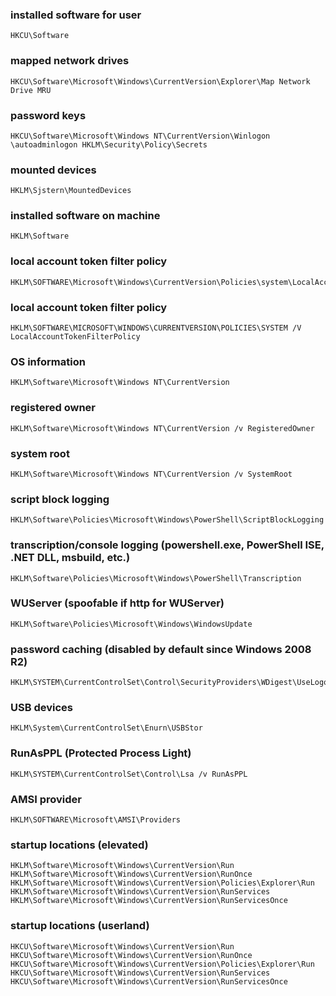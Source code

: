 ### installed software for user
```
HKCU\Software 
```

### mapped network drives
```
HKCU\Software\Microsoft\Windows\CurrentVersion\Explorer\Map Network Drive MRU 
```

### password keys 
```
HKCU\Software\Microsoft\Windows NT\CurrentVersion\Winlogon \autoadminlogon HKLM\Security\Policy\Secrets 
```

### mounted devices
```
HKLM\Sjstern\MountedDevices 
```

### installed software on machine
```
HKLM\Software 
```

### local account token filter policy
```
HKLM\SOFTWARE\Microsoft\Windows\CurrentVersion\Policies\system\LocalAccountTokenFilterPolicy 
```

### local account token filter policy
```
HKLM\SOFTWARE\MICROSOFT\WINDOWS\CURRENTVERSION\POLICIES\SYSTEM /V LocalAccountTokenFilterPolicy 
```

### OS information
```
HKLM\Software\Microsoft\Windows NT\CurrentVersion 
```

### registered owner
```
HKLM\Software\Microsoft\Windows NT\CurrentVersion /v RegisteredOwner 
```

### system root
```
HKLM\Software\Microsoft\Windows NT\CurrentVersion /v SystemRoot 
```

### script block logging
```
HKLM\Software\Policies\Microsoft\Windows\PowerShell\ScriptBlockLogging 
```

### transcription/console logging (powershell.exe, PowerShell ISE, .NET DLL, msbuild, etc.)
```
HKLM\Software\Policies\Microsoft\Windows\PowerShell\Transcription 
```

### WUServer (spoofable if http for WUServer)
```
HKLM\Software\Policies\Microsoft\Windows\WindowsUpdate 
```

### password caching (disabled by default since Windows 2008 R2)
```
HKLM\SYSTEM\CurrentControlSet\Control\SecurityProviders\WDigest\UseLogonCredential 
```

### USB devices
```
HKLM\System\CurrentControlSet\Enurn\USBStor 
```

### RunAsPPL (Protected Process Light)
```
HKLM\SYSTEM\CurrentControlSet\Control\Lsa /v RunAsPPL
```

### AMSI provider
```
HKLM\SOFTWARE\Microsoft\AMSI\Providers
```

### startup locations (elevated)
```
HKLM\Software\Microsoft\Windows\CurrentVersion\Run
HKLM\Software\Microsoft\Windows\CurrentVersion\RunOnce
HKLM\Software\Microsoft\Windows\CurrentVersion\Policies\Explorer\Run
HKLM\Software\Microsoft\Windows\CurrentVersion\RunServices
HKLM\Software\Microsoft\Windows\CurrentVersion\RunServicesOnce
```

### startup locations (userland) 
```
HKCU\Software\Microsoft\Windows\CurrentVersion\Run 
HKCU\Software\Microsoft\Windows\CurrentVersion\RunOnce 
HKCU\Software\Microsoft\Windows\CurrentVersion\Policies\Explorer\Run 
HKCU\Software\Microsoft\Windows\CurrentVersion\RunServices 
HKCU\Software\Microsoft\Windows\CurrentVersion\RunServicesOnce
```

